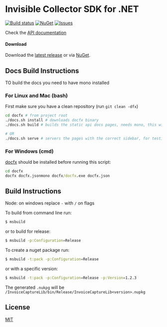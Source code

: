 # Invisible Collector SDK for .NET

[![Build status](https://ci.appveyor.com/api/projects/status/bvvchuog648l3dlo?svg=true)](https://ci.appveyor.com/project/jmadureira/invisiblecollectorlib)
[![NuGet](https://img.shields.io/nuget/v/InvisibleCollectorLib.svg?label=NuGet&style=flat-square)](https://www.nuget.org/packages/InvisibleCollectorLib/)
[![Issues](https://img.shields.io/github/issues/invisiblecloud/InvisibleCollectorLib.svg?style=flat-square)](https://github.com/invisiblecloud/InvisibleCollectorLib/issues)

Check the [API documentation](https://invisiblecloud.github.io/InvisibleCollectorLib/)

#### Download

Download the [latest release] or via [NuGet].

## Docs Build Instructions

TO build the docs you need to have mono installed

### For Linux and Mac (bash)

First make sure you have a clean repository (run `git clean -dfx`)

```bash
cd docfx # from project root
./docs.sh install # downloads docfx binary
./docs.sh build # builds the static api docs pages, needs mono, this will build into /docs

# OR
./docs.sh serve # servers the pages with the correct sidebar, for testing
```

### For Windows (cmd)

[docfx](https://dotnet.github.io/docfx/) should be installed before running this script:

```cmd
cd docfx
docfx docfx.jsonmono docfx/docfx.exe docfx.json
```

## Build Instructions

Node: on windows replace `-` with `/` on flags

To build from command line run:
```bash
$ msbuild 
```

or to build for release:
```bash
$ msbuild -p:Configuration=Release
```

To create a nuget package run:
```bash
$ msbuild -t:pack -p:Configuration=Release
```

or with a specific version:

```bash
$ msbuild -t:pack -p:Configuration=Release -p:Version=1.2.3
```

The generated `.nukpg` will be `/InvoiceCaptureLib/bin/Release/InvoiceCaptureLib<version>.nupkg`

## License

[MIT]

[latest release]: https://github.com/invisiblecloud/InvisibleCollectorLib/releases
[NuGet]: https://www.nuget.org/packages/InvoiceCaptureLib/
[MIT]: https://github.com/invisiblecloud/InvisibleCollectorLib/blob/master/LICENSE
